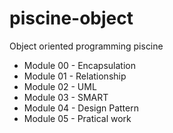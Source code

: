 # piscine-object
Object oriented programming piscine

- Module 00 - Encapsulation
- Module 01 - Relationship
- Module 02 - UML
- Module 03 - SMART
- Module 04 - Design Pattern
- Module 05 - Pratical work
